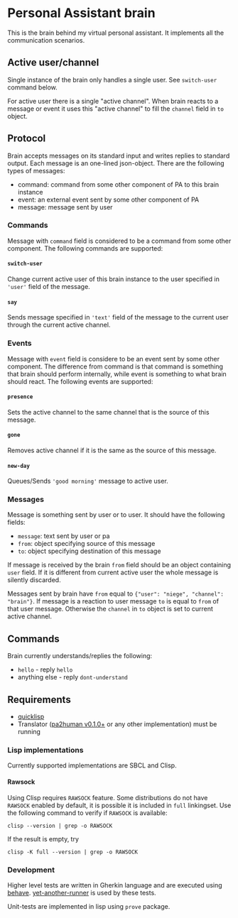 # Personal Assistant brain

This is the brain behind my virtual personal assistant. It implements
all the communication scenarios.

## Active user/channel

Single instance of the brain only handles a single user. See
`switch-user` command below.

For active user there is a single "active channel". When brain reacts
to a message or event it uses this "active channel" to fill the
`channel` field in `to` object.

## Protocol

Brain accepts messages on its standard input and writes replies to
standard output. Each message is an one-lined json-object. There are
the following types of messages:

- command: command from some other component of PA to this brain instance
- event: an external event sent by some other component of PA
- message: message sent by user

### Commands

Message with `command` field is considered to be a command from some
other component. The following commands are supported:

#### `switch-user`

Change current active user of this brain instance to the user
specified in `'user'` field of the message.

#### `say`

Sends message specified in `'text'` field of the message to the
current user through the current active channel.

### Events

Message with `event` field is considere to be an event sent by some
other component. The difference from command is that command is
something that brain should perform internally, while event is
something to what brain should react. The following events are
supported:

#### `presence`

Sets the active channel to the same channel that is the source of this
message.

#### `gone`

Removes active channel if it is the same as the source of this
message.

#### `new-day`

Queues/Sends `'good morning'` message to active user.

### Messages

Message is something sent by user or to user. It should have the
following fields:

- `message`: text sent by user or pa
- `from`: object specifying source of this message
- `to`: object specifying destination of this message

If message is received by the brain `from` field should be an object
containing `user` field. If it is different from current active user
the whole message is silently discarded.

Messages sent by brain have `from` equal to `{"user": "niege",
"channel": "brain"}`. If message is a reaction to user message `to` is
equal to `from` of that user message. Otherwise the `channel` in `to`
object is set to current active channel.

## Commands
Brain currently understands/replies the following:

- `hello` - reply `hello`
- anything else - reply `dont-understand`

## Requirements

- [quicklisp](https://www.quicklisp.org/beta/)
- Translator ([pa2human v0.1.0+](https://github.com/aragaer/pa2human) or any other implementation) must be running

### Lisp implementations

Currently supported implementations are SBCL and Clisp.

#### Rawsock

Using Clisp requires `RAWSOCK` feature. Some distributions do not have
`RAWSOCK` enabled by default, it is possible it is included in `full`
linkingset. Use the following command to verify if `RAWSOCK` is available:

    clisp --version | grep -o RAWSOCK
	
If the result is empty, try

    clisp -K full --version | grep -o RAWSOCK


### Development

Higher level tests are written in Gherkin language and are executed
using [behave](https://behave.readthedocs.io/en/stable/).
[yet-another-runner](https://github.com/aragaer/runner) is used by
these tests.

Unit-tests are implemented in lisp using `prove` package.

